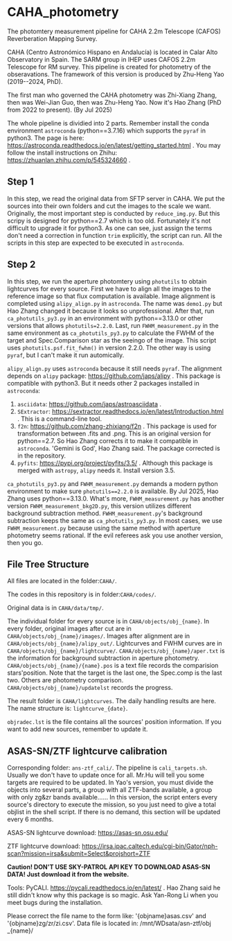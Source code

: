 # CAHA_photometry
The photomtery measurement pipeline for CAHA 2.2m Telescope (CAFOS) Reverberation Mapping Survey.

CAHA (Centro Astronómico Hispano en Andalucía) is located in Calar Alto Observatory in Spain. The SARM group in IHEP uses CAFOS 2.2m Telescope for RM survey. This pipeline is created for photometry of the obseravations. The framework of this version is produced by Zhu-Heng Yao (2019--2024, PhD).

The first man who governed the CAHA photometry was Zhi-Xiang Zhang, then was Wei-Jian Guo, then was Zhu-Heng Yao. Now it's Hao Zhang (PhD from 2022 to present). (By Jul 2025)

The whole pipeline is dividied into 2 parts. Remember install the conda environment `astroconda` (python==3.7.16) which supports the `pyraf` in python3. The page is here: https://astroconda.readthedocs.io/en/latest/getting_started.html . You may follow the install instructions on Zhihu: https://zhuanlan.zhihu.com/p/545324660 .

## Step 1
In this step, we read the original data from SFTP server in CAHA. We put the sources into their own folders and cut the images to the scale we want. Originally, the most important step is conducted by `reduce_img.py`. But this scripy is designed for python==2.7 which is too old. Fortunately it's not difficult to upgrade it for python3. As one can see, just assign the terms don't need a correction in function `trim` explicitly, the script can run. All the scripts in this step are expected to be executed in `astroconda`.

## Step 2
In this step, we run the aperture photomtery using `photutils` to obtain lightcurves for every source. First we have to align all the images to the reference image so that flux computation is available. Image alignment is completed using `alipy_align.py` in `astroconda`. The name was `demo1.py` but Hao Zhang changed it because it looks so unprofessional. After that, run `ca_photutils_py3.py` in an environment with python==3.13.0 or other versions that allows `photutils=2.2.0`. Last, run `FWHM_measurement.py` in the same environment as `ca_photutils_py3.py` to calculate the FWHM of the target and Spec.Comparison star as the seeingo of the image. This script uses `photutils.psf.fit_fwhm()` in version 2.2.0. The other way is using `pyraf`, but I can't make it run automically.

`alipy_align.py` uses `astroconda` because it still needs `pyraf`. The alignment depends on `alipy` package: https://github.com/japs/alipy . This package is compatible with python3. But it needs other 2 packages installed in `astroconda`:
1. `asciidata`: https://github.com/japs/astroasciidata .
2. `SExtractor`: https://sextractor.readthedocs.io/en/latest/Introduction.html . This is a command-line tool.
3. `f2n`: https://github.com/zhang-zhixiang/f2n . This package is used for transformation between .fits and .png. This is an original version for python==2.7. So Hao Zhang corrects it to make it compatible in `astroconda`. 'Gemini is God', Hao Zhang said. The package corrected is in the repository.
4. `pyfits`: https://pypi.org/project/pyfits/3.5/ . Although this package is merged with `astropy`, `alipy` needs it. Install version 3.5.

`ca_photutils_py3.py` and `FWHM_measurement.py` demands a modern python environment to make sure `photutils==2.2.0` is available. By Jul 2025, Hao Zhang uses python==3.13.0. What's more, `FWHM_measurement.py` has another version `FWHM_measurement_bkg2D.py`, this version utilizes different background subtraction method. `FWHM_measurement.py`'s background subtraction keeps the same as `ca_photutils_py3.py`. In most cases, we use `FWHM_measurement.py` because using the same method with aperture photometry seems rational. If the evil referees ask you use another version, then you go.

## File Tree Structure
All files are located in the folder:`CAHA/`. 

The codes in this repository is in folder:`CAHA/codes/`. 

Original data is in `CAHA/data/tmp/`. 

The individual folder for every source is in `CAHA/objects/obj_{name}`. In every folder, original images after cut are in `CAHA/objects/obj_{name}/images/`. Images after alignment are in `CAHA/objects/obj_{name}/alipy_out/`. Lightcurves and FWHM curves are in  `CAHA/objects/obj_{name}/lightcurve/`. `CAHA/objects/obj_{name}/aper.txt` is the information for background subtraction in aperture photometry. `CAHA/objects/obj_{name}/{name}.pos` is a text file records the comparision stars'position. Note that the target is the last one, the Spec.comp is the last two. Others are photometry comparison. `CAHA/objects/obj_{name}/updatelst` records the progress.

The result folder is `CAHA/lightcurves`. The daily handling results are here. The name structure is: `lightcurve_{date}`.

`objradec.lst` is the file contains all the sources' position information. If you want to add new sources, remember to update it.

## ASAS-SN/ZTF lightcurve calibration
Corresponding folder: `ans-ztf_cali/`. The pipeline is `cali_targets.sh`. Usually we don't have to update once for all. Mr.Hu will tell you some targets are required to be updated. In Yao's version, you must divide the objects into several parts, a group with all ZTF-bands available, a group with only zg&zr bands available...... In this version, the script enters every source's directory to execute the mission, so you just need to give a total objlist in the shell script. If there is no demand, this section will be updated every 6 months.

ASAS-SN lightcurve download: https://asas-sn.osu.edu/

ZTF lightcurve download: https://irsa.ipac.caltech.edu/cgi-bin/Gator/nph-scan?mission=irsa&submit=Select&projshort=ZTF

**Caution! DON'T USE SKY-PATROL API KEY TO DOWNLOAD ASAS-SN DATA! Just download it from the website.**

Tools: PyCALI. https://pycali.readthedocs.io/en/latest/ . Hao Zhang said he still didn't know why this package is so magic. Ask Yan-Rong Li when you meet bugs during the installation.

Please correct the file name to the form like: '{objname}asas.csv' and '{objname}zg/zr/zi.csv'. Data file is located in: /mnt/WDsata/asn-ztf/obj _{name}/



